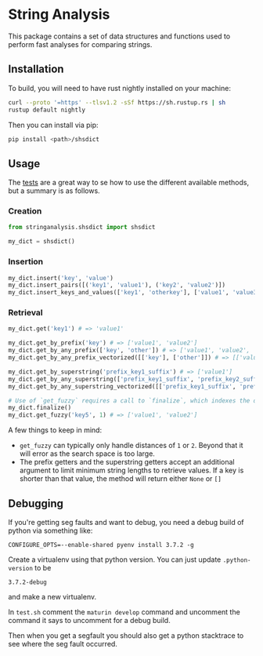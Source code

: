# String Analysis
This package contains a set of data structures and functions used to perform
fast analyses for comparing strings.

## Installation
To build, you will need to have rust nightly installed on your machine:
```bash
curl --proto '=https' --tlsv1.2 -sSf https://sh.rustup.rs | sh
rustup default nightly
```

Then you can install via pip:
```bash
pip install <path>/shsdict
```

## Usage
The [tests](stringanalysis/shsdict_test.py) are a great way to se how to use the different available methods, 
but a summary is as follows.

### Creation
```python
from stringanalysis.shsdict import shsdict

my_dict = shsdict()
```

### Insertion
```python
my_dict.insert('key', 'value')
my_dict.insert_pairs([('key1', 'value1'), ('key2', 'value2')])
my_dict.insert_keys_and_values(['key1', 'otherkey'], ['value1', 'value3'])
```

### Retrieval
```python
my_dict.get('key1') # => 'value1'

my_dict.get_by_prefix('key') # => ['value1', 'value2']
my_dict.get_by_any_prefix(['key', 'other']) # => ['value1', 'value2', 'value3']
my_dict.get_by_any_prefix_vectorized([['key'], ['other']]) # => [['value1', 'value2'], ['value3']]

my_dict.get_by_superstring('prefix_key1_suffix') # => ['value1']
my_dict.get_by_any_superstring(['prefix_key1_suffix', 'prefix_key2_suffix']) # => ['value1', 'value2']
my_dict.get_by_any_superstring_vectorized([['prefix_key1_suffix', 'prefix_key2_suffix'], ['a_otherkey_b']]) # => [['value1', 'value2'], ['value3']]

# Use of `get_fuzzy` requires a call to `finalize`, which indexes the data for the fuzzy search
my_dict.finalize()
my_dict.get_fuzzy('key5', 1) # => ['value1', 'value2']
```
A few things to keep in mind:
* `get_fuzzy` can typically only handle distances of `1` or `2`. Beyond that it will error as the search space is too large.
* The prefix getters and the superstring getters accept an additional argument to limit minimum string lengths to retrieve values. If a key is shorter than that value, the method will return either `None` or `[]`

## Debugging
If you're getting seg faults and want to debug, you need a debug build of python via something like:
```
CONFIGURE_OPTS=--enable-shared pyenv install 3.7.2 -g
``` 
Create a virtualenv using that python version. You can just update `.python-version` to be
```
3.7.2-debug
```
and make a new virtualenv.

In `test.sh` comment the `maturin develop` command and uncomment the command it says to uncomment for a debug build.

Then when you get a segfault you should also get a python stacktrace to see where the seg fault occurred.